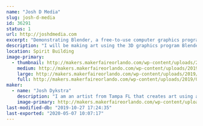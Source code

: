 ```yaml
---
name: "Josh D Media"
slug: josh-d-media
id: 36291
status: 1
url: http://joshdmedia.com
excerpt: "Demonstrating Blender, a free-to-use computer graphics program, and making 3D art."
description: "I will be making art using the 3D graphics program Blender, a computer program that can be used to create graphics for video games, 3D printing, animation, and special effects for movies. I will demonstrate how I make 3D models that are low-poly, isometric, and minimalist."
location: Spirit Building
image-primary:
  - thumbnail: http://makers.makerfaireorlando.com/wp-content/uploads/2019/08/FB_IMG_1565958604649-150x150.jpg
    medium: http://makers.makerfaireorlando.com/wp-content/uploads/2019/08/FB_IMG_1565958604649-300x169.jpg
    large: http://makers.makerfaireorlando.com/wp-content/uploads/2019/08/FB_IMG_1565958604649-1024x576.jpg
    full: http://makers.makerfaireorlando.com/wp-content/uploads/2019/08/FB_IMG_1565958604649.jpg
maker:
  - name: "Josh Dykstra"
    description: "I am an artist from Tampa FL that creates art using a wide range of mediums, from illustration to computer graphics. In my free time I enjoy making 3D models with Blender, 3D printing, video editing, and playing music with my band."
    image-primary: http://makers.makerfaireorlando.com/wp-content/uploads/2015/06/profile.jpg
last-modified-db: "2019-10-27 17:24:35"
last-exported: "2020-05-07 10:07:17"
---
```

